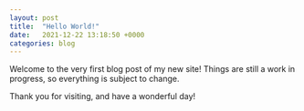 ```yaml
---
layout: post
title:  "Hello World!"
date:   2021-12-22 13:18:50 +0000
categories: blog
---
```

Welcome to the very first blog post of my new site! Things are still a work in progress, so everything is subject to change.

Thank you for visiting, and have a wonderful day!
